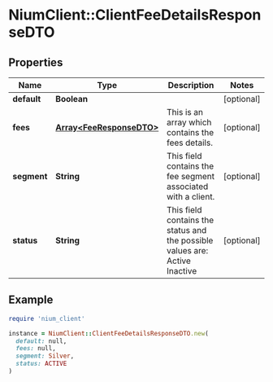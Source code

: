 # NiumClient::ClientFeeDetailsResponseDTO

## Properties

| Name | Type | Description | Notes |
| ---- | ---- | ----------- | ----- |
| **default** | **Boolean** |  | [optional] |
| **fees** | [**Array&lt;FeeResponseDTO&gt;**](FeeResponseDTO.md) | This is an array which contains the fees details. | [optional] |
| **segment** | **String** | This field contains the fee segment associated with a client. | [optional] |
| **status** | **String** | This field contains the status and the possible values are: Active Inactive | [optional] |

## Example

```ruby
require 'nium_client'

instance = NiumClient::ClientFeeDetailsResponseDTO.new(
  default: null,
  fees: null,
  segment: Silver,
  status: ACTIVE
)
```

